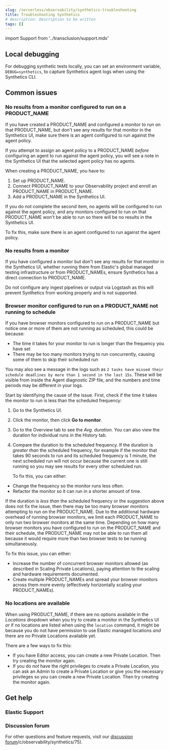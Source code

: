 ```yaml
---
slug: /serverless/observability/synthetics-troubleshooting
title: Troubleshooting Synthetics
# description: Description to be written
tags: []
---
```


<p><DocBadge template="technical preview" /></p>

import Support from '../transclusion/support.mdx'

<div id="synthetics-troubleshooting"></div>

<div id="synthetics-troubleshooting-local-debugging"></div>

## Local debugging

For debugging synthetic tests locally, you can set an environment variable,
`DEBUG=synthetics`, to capture Synthetics agent logs when using the
<DocLink slug="/serverless/observability/synthetics-command-reference">Synthetics CLI</DocLink>.

<div id="synthetics-troubleshooting-common-issues"></div>

## Common issues

<div id="synthetics-troubleshooting-no-agent-running"></div>

### No results from a monitor configured to run on a PRODUCT_NAME

If you have created a PRODUCT_NAME and configured a monitor to run on that PRODUCT_NAME,
but don't see any results for that monitor in the Synthetics UI, make sure there is an agent
configured to run against the agent policy.

<DocCallOut title="Note">

If you attempt to assign an agent policy to a PRODUCT_NAME _before_ configuring an agent to run
against the agent policy, you will see a note in the Synthetics UI that the selected agent policy
has no agents.

</DocCallOut>

When creating a PRODUCT_NAME, you have to:

1. <DocLink slug="/serverless/observability/synthetics-private-location" section="set-up-agent">Set up PRODUCT_NAME</DocLink>.
1. <DocLink slug="/serverless/observability/synthetics-private-location" section="connect-to-your-observability-project">Connect PRODUCT_NAME to your Observability project</DocLink> and enroll an PRODUCT_NAME in PRODUCT_NAME.
1. <DocLink slug="/serverless/observability/synthetics-private-location" section="add-a-private-location">Add a PRODUCT_NAME</DocLink> in the Synthetics UI.

If you do not complete the second item, no agents will be configured to run against the agent policy, and
any monitors configured to run on that PRODUCT_NAME won't be able to run so there will be no results
in the Synthetics UI.

To fix this, make sure there is an agent configured to run against the agent policy.

<div id="synthetics-troubleshooting-no-direct-es-connection"></div>

### No results from a monitor

If you have configured a monitor but don't see any results for that monitor in the Synthetics UI, whether running them from Elastic's global managed testing infrastructure or from PRODUCT_NAMEs, ensure Synthetics has a direct connection to PRODUCT_NAME.

Do not configure any ingest pipelines or output via Logstash as this will prevent Synthetics from working properly and is not supported.

<div id="synthetics-troubleshooting-missing-browser-schedules"></div>

### Browser monitor configured to run on a PRODUCT_NAME not running to schedule

If you have browser monitors configured to run on a PRODUCT_NAME but notice one or more of them are not running as scheduled, this could be because:

* The time it takes for your monitor to run is longer than the frequency you have set
* There may be too many monitors trying to run concurrently, causing some of them to skip their scheduled run

You may also see a message in the logs such as `2 tasks have missed their schedule deadlines by more than 1 second in the last 15s`. These will be visible from inside the Agent diagnostic ZIP file, and the numbers and time periods may be different in your logs.

Start by identifying the cause of the issue. First, check if the time it takes the monitor to run is less than the scheduled frequency:

1. Go to the Synthetics UI.
1. Click the monitor, then click **Go to monitor**.
1. Go to the <DocLink slug="/serverless/observability/synthetics-analyze" section="overview">Overview tab</DocLink> to see the _Avg. duration_. You can also view the duration for individual runs in the <DocLink slug="/serverless/observability/synthetics-analyze" section="history">History tab</DocLink>.
1. Compare the duration to the scheduled frequency. If the duration is _greater than_ the scheduled frequency, for example if the monitor that takes 90 seconds to run and its scheduled frequency is 1 minute, the next scheduled run will not occur because the current one is still running so you may see results for every other scheduled run.

    To fix this, you can either:

* Change the frequency so the monitor runs less often.
* Refactor the monitor so it can run in a shorter amount of time.

If the duration is _less than_ the scheduled frequency or the suggestion above does not fix the issue, then there may be too many browser monitors attempting to run on the PRODUCT_NAME. Due to the additional hardware overhead of running browser monitors, we limit each PRODUCT_NAME to only run two browser monitors at the same time. Depending on how many browser monitors you have configured to run on the PRODUCT_NAME and their schedule, the PRODUCT_NAME may not be able to run them all because it would require more than two browser tests to be running simultaneously.

To fix this issue, you can either:

* Increase the number of concurrent browser monitors allowed (as described in <DocLink slug="/serverless/observability/synthetics-private-location" section="scaling-private-locations">Scaling Private Locations</DocLink>), paying attention to the scaling and hardware requirements documented.
* Create multiple PRODUCT_NAMEs and spread your browser monitors across them more evenly (effectively horizontally scaling your PRODUCT_NAMEs).

<div id="synthetics-troubleshooting-no-locations"></div>

### No locations are available

When using PRODUCT_NAME, if there are no options available in the _Locations_ dropdown when you
try to create a monitor in the Synthetics UI _or_ if no locations are listed when using the
<DocLink slug="/serverless/observability/synthetics-command-reference" section="elasticsynthetics-locations">`location` command</DocLink>, it might be because you do not have permission to
use Elastic managed locations _and_ there are no <DocLink slug="/serverless/observability/synthetics-private-location" section="monitor-via-a-private-agent">Private Locations</DocLink>
available yet.

There are a few ways to fix this:

* If you have <DocLink slug="/serverless/observability/synthetics-feature-roles">Editor</DocLink> access, you can <DocLink slug="/serverless/observability/synthetics-private-location" section="monitor-via-a-private-agent">create a new Private Location</DocLink>. Then try creating the monitor again.
* If you do _not_ have the right privileges to create a Private Location, you can ask an <DocLink slug="/serverless/observability/synthetics-feature-roles">Admin</DocLink> to create a Private Location or give you the necessary privileges so you can <DocLink slug="/serverless/observability/synthetics-private-location" section="monitor-via-a-private-agent">create a new Private Location</DocLink>. Then try creating the monitor again.
<!--  * If you want to create a monitor to run on Elastic's global managed infrastructure, ask an <DocLink slug="/serverless/observability/synthetics-feature-roles">Admin</DocLink> to update <DocLink slug="/serverless/observability/synthetics-feature-roles" section="to-restrict-using-elastics-global-managed-infrastructure">`Synthetics and Uptime` sub-feature privileges</DocLink> for the role you're currently assigned. Then try creating the monitor again.-->

<div id="synthetics-troubleshooting-public-locations-disabled"></div>

<!--  ### You do not have permission to use Elastic managed locations

If you try to create or edit a monitor hosted on Elastic's global managed infrastructure but see a note that you do not have permission to use Elastic managed locations, an administrator has restricted the use of public locations.

To fix this you can either:

* Ask an <DocLink slug="/serverless/observability/synthetics-feature-roles">Admin</DocLink> to update
    <DocLink slug="/serverless/observability/synthetics-feature-roles" section="to-restrict-using-elastics-global-managed-infrastructure">`Synthetics and Uptime` sub-feature privileges</DocLink> for the role you're
    currently assigned or assign you a role that allows using Elastic's global managed infrastructure.

* Use a <DocLink slug="/serverless/observability/synthetics-private-location" section="monitor-via-a-private-agent">Private Location</DocLink>.-->

<div id="synthetics-troubleshooting-get-help"></div>

## Get help

<div id="synthetics-troubleshooting-support"></div>

### Elastic Support

<Support />

<div id="synthetics-troubleshooting-discussion"></div>

### Discussion forum

For other questions and feature requests, visit our
[discussion forum](http://example.co)/c/observability/synthetics/75).
